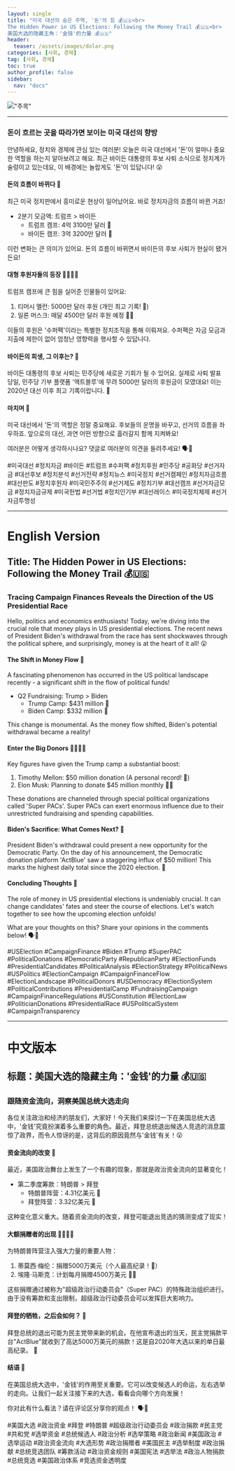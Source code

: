 ```yaml
---
layout: single
title: "미국 대선의 숨은 주역, '돈'의 힘 💰🇺🇸<br>
The Hidden Power in US Elections: Following the Money Trail 💰🇺🇸<br>
美国大选的隐藏主角：'金钱'的力量 💰🇺🇸"
header:
  teaser: /assets/images/dolar.png
categories: [사회, 경제]
tag: [사회, 경제]
toc: true
author_profile: false
sidebar:
  nav: "docs"
---
```

!["주목"](/assets/images/dolar.png)

---

### 돈이 흐르는 곳을 따라가면 보이는 미국 대선의 향방

안녕하세요, 정치와 경제에 관심 있는 여러분! 오늘은 미국 대선에서 '돈'이 얼마나 중요한 역할을 하는지 알아보려고 해요. 최근 바이든 대통령의 후보 사퇴 소식으로 정치계가 술렁이고 있는데요, 이 배경에는 놀랍게도 '돈'이 있답니다! 😮

#### 돈의 흐름이 바뀌다 💸

최근 미국 정치판에서 흥미로운 현상이 일어났어요. 바로 정치자금의 흐름이 바뀐 거죠! 

- 2분기 모금액: 트럼프 > 바이든
  - 트럼프 캠프: 4억 3100만 달러 🚀
  - 바이든 캠프: 3억 3200만 달러 🐢

이런 변화는 큰 의미가 있어요. 돈의 흐름이 바뀌면서 바이든의 후보 사퇴가 현실이 됐거든요!

#### 대형 후원자들의 등장 🦸‍♂️🦸‍♀️

트럼프 캠프에 큰 힘을 실어준 인물들이 있어요:

1. 티머시 멜런: 5000만 달러 후원 (개인 최고 기록! 👏)
2. 일론 머스크: 매달 4500만 달러 후원 예정 🚗💨

이들의 후원은 '수퍼팩'이라는 특별한 정치조직을 통해 이뤄져요. 수퍼팩은 자금 모금과 지출에 제한이 없어 엄청난 영향력을 행사할 수 있답니다.

#### 바이든의 희생, 그 이후는? 🤔

바이든 대통령의 후보 사퇴는 민주당에 새로운 기회가 될 수 있어요. 실제로 사퇴 발표 당일, 민주당 기부 플랫폼 '액트블루'에 무려 5000만 달러의 후원금이 모였대요! 이는 2020년 대선 이후 최고 기록이랍니다. 🎉

#### 마치며 🌟

미국 대선에서 '돈'의 역할은 정말 중요해요. 후보들의 운명을 바꾸고, 선거의 흐름을 좌우하죠. 앞으로의 대선, 과연 어떤 방향으로 흘러갈지 함께 지켜봐요!

여러분은 어떻게 생각하시나요? 댓글로 여러분의 의견을 들려주세요! 🗣️💬

#미국대선 #정치자금 #바이든 #트럼프 #수퍼팩 #정치후원 #민주당 #공화당 #선거자금 #대선후보 #정치분석 #선거전략 #정치뉴스 #미국정치 #선거캠페인 #정치자금흐름 #대선판도 #정치후원자 #미국민주주의 #선거제도 #정치기부 #대선캠프 #선거자금모금 #정치자금규제 #미국헌법 #선거법 #정치인기부 #대선레이스 #미국정치체제 #선거자금투명성

---

# English Version

## Title: The Hidden Power in US Elections: Following the Money Trail 💰🇺🇸

### Tracing Campaign Finances Reveals the Direction of the US Presidential Race

Hello, politics and economics enthusiasts! Today, we're diving into the crucial role that money plays in US presidential elections. The recent news of President Biden's withdrawal from the race has sent shockwaves through the political sphere, and surprisingly, money is at the heart of it all! 😮

#### The Shift in Money Flow 💸

A fascinating phenomenon has occurred in the US political landscape recently - a significant shift in the flow of political funds!

- Q2 Fundraising: Trump > Biden
  - Trump Camp: $431 million 🚀
  - Biden Camp: $332 million 🐢

This change is monumental. As the money flow shifted, Biden's potential withdrawal became a reality!

#### Enter the Big Donors 🦸‍♂️🦸‍♀️

Key figures have given the Trump camp a substantial boost:

1. Timothy Mellon: $50 million donation (A personal record! 👏)
2. Elon Musk: Planning to donate $45 million monthly 🚗💨

These donations are channeled through special political organizations called 'Super PACs'. Super PACs can exert enormous influence due to their unrestricted fundraising and spending capabilities.

#### Biden's Sacrifice: What Comes Next? 🤔

President Biden's withdrawal could present a new opportunity for the Democratic Party. On the day of his announcement, the Democratic donation platform 'ActBlue' saw a staggering influx of $50 million! This marks the highest daily total since the 2020 election. 🎉

#### Concluding Thoughts 🌟

The role of money in US presidential elections is undeniably crucial. It can change candidates' fates and steer the course of elections. Let's watch together to see how the upcoming election unfolds!

What are your thoughts on this? Share your opinions in the comments below! 🗣️💬

#USElection #CampaignFinance #Biden #Trump #SuperPAC #PoliticalDonations #DemocraticParty #RepublicanParty #ElectionFunds #PresidentialCandidates #PoliticalAnalysis #ElectionStrategy #PoliticalNews #USPolitics #ElectionCampaign #CampaignFinanceFlow #ElectionLandscape #PoliticalDonors #USDemocracy #ElectionSystem #PoliticalContributions #PresidentialCamp #FundraisingCampaign #CampaignFinanceRegulations #USConstitution #ElectionLaw #PoliticianDonations #PresidentialRace #USPoliticalSystem #CampaignTransparency

---

# 中文版本

## 标题：美国大选的隐藏主角：'金钱'的力量 💰🇺🇸

### 跟随资金流向，洞察美国总统大选走向

各位关注政治和经济的朋友们，大家好！今天我们来探讨一下在美国总统大选中，'金钱'究竟扮演着多么重要的角色。最近，拜登总统退出候选人竞选的消息震惊了政界，而令人惊讶的是，这背后的原因竟然与'金钱'有关！😮

#### 资金流向的改变 💸

最近，美国政治舞台上发生了一个有趣的现象，那就是政治资金流向的显著变化！

- 第二季度筹款：特朗普 > 拜登
  - 特朗普阵营：4.31亿美元 🚀
  - 拜登阵营：3.32亿美元 🐢

这种变化意义重大。随着资金流向的改变，拜登可能退出竞选的猜测变成了现实！

#### 大额捐赠者的出现 🦸‍♂️🦸‍♀️

为特朗普阵营注入强大力量的重要人物：

1. 蒂莫西·梅伦：捐赠5000万美元（个人最高纪录！👏）
2. 埃隆·马斯克：计划每月捐赠4500万美元 🚗💨

这些捐赠通过被称为"超级政治行动委员会"（Super PAC）的特殊政治组织进行。由于没有筹款和支出限制，超级政治行动委员会可以发挥巨大影响力。

#### 拜登的牺牲，之后会如何？ 🤔

拜登总统的退出可能为民主党带来新的机会。在他宣布退出的当天，民主党捐款平台"ActBlue"就收到了高达5000万美元的捐款！这是自2020年大选以来的单日最高纪录。 🎉

#### 结语 🌟

在美国总统大选中，'金钱'的作用至关重要。它可以改变候选人的命运，左右选举的走向。让我们一起关注接下来的大选，看看会向哪个方向发展！

你对此有什么看法？请在评论区分享你的观点！ 🗣️💬

#美国大选 #政治资金 #拜登 #特朗普 #超级政治行动委员会 #政治捐款 #民主党 #共和党 #选举资金 #总统候选人 #政治分析 #选举策略 #政治新闻 #美国政治 #选举运动 #政治资金流向 #大选形势 #政治捐赠者 #美国民主 #选举制度 #政治捐献 #总统竞选团队 #筹款活动 #政治资金规则 #美国宪法 #选举法 #政治人物捐款 #总统竞选 #美国政治体系 #竞选资金透明度

